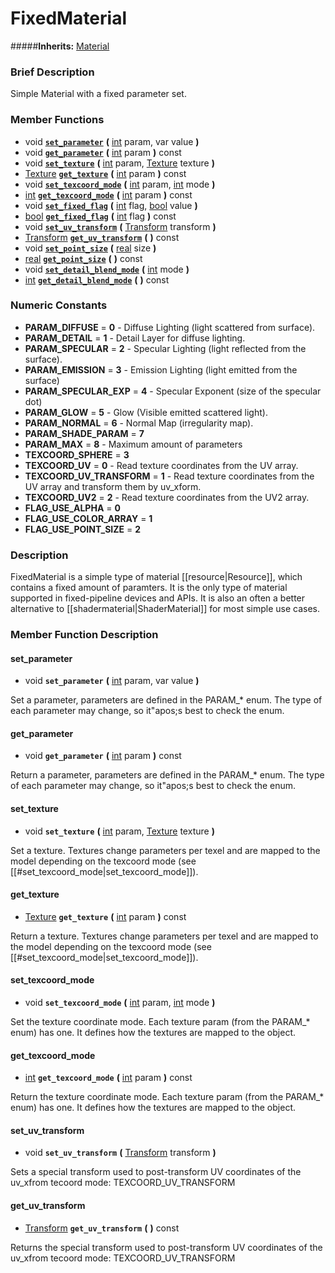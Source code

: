 #  FixedMaterial  
#####**Inherits:** [Material](class_material)

###  Brief Description  
Simple Material with a fixed parameter set.

###  Member Functions 
  * void  **[`set_parameter`](#set_parameter)**  **(** [int](class_int) param, var value  **)**
  * void  **[`get_parameter`](#get_parameter)**  **(** [int](class_int) param  **)** const
  * void  **[`set_texture`](#set_texture)**  **(** [int](class_int) param, [Texture](class_texture) texture  **)**
  * [Texture](class_texture)  **[`get_texture`](#get_texture)**  **(** [int](class_int) param  **)** const
  * void  **[`set_texcoord_mode`](#set_texcoord_mode)**  **(** [int](class_int) param, [int](class_int) mode  **)**
  * [int](class_int)  **[`get_texcoord_mode`](#get_texcoord_mode)**  **(** [int](class_int) param  **)** const
  * void  **[`set_fixed_flag`](#set_fixed_flag)**  **(** [int](class_int) flag, [bool](class_bool) value  **)**
  * [bool](class_bool)  **[`get_fixed_flag`](#get_fixed_flag)**  **(** [int](class_int) flag  **)** const
  * void  **[`set_uv_transform`](#set_uv_transform)**  **(** [Transform](class_transform) transform  **)**
  * [Transform](class_transform)  **[`get_uv_transform`](#get_uv_transform)**  **(** **)** const
  * void  **[`set_point_size`](#set_point_size)**  **(** [real](class_real) size  **)**
  * [real](class_real)  **[`get_point_size`](#get_point_size)**  **(** **)** const
  * void  **[`set_detail_blend_mode`](#set_detail_blend_mode)**  **(** [int](class_int) mode  **)**
  * [int](class_int)  **[`get_detail_blend_mode`](#get_detail_blend_mode)**  **(** **)** const

###  Numeric Constants  
  * **PARAM_DIFFUSE** = **0** - Diffuse Lighting (light scattered from surface).
  * **PARAM_DETAIL** = **1** - Detail Layer for diffuse lighting.
  * **PARAM_SPECULAR** = **2** - Specular Lighting (light reflected from the surface).
  * **PARAM_EMISSION** = **3** - Emission Lighting (light emitted from the surface)
  * **PARAM_SPECULAR_EXP** = **4** - Specular Exponent (size of the specular dot)
  * **PARAM_GLOW** = **5** - Glow (Visible emitted scattered light).
  * **PARAM_NORMAL** = **6** - Normal Map (irregularity map).
  * **PARAM_SHADE_PARAM** = **7**
  * **PARAM_MAX** = **8** - Maximum amount of parameters
  * **TEXCOORD_SPHERE** = **3**
  * **TEXCOORD_UV** = **0** - Read texture coordinates from the UV array.
  * **TEXCOORD_UV_TRANSFORM** = **1** - Read texture coordinates from the UV array and transform them by uv_xform.
  * **TEXCOORD_UV2** = **2** - Read texture coordinates from the UV2 array.
  * **FLAG_USE_ALPHA** = **0**
  * **FLAG_USE_COLOR_ARRAY** = **1**
  * **FLAG_USE_POINT_SIZE** = **2**

###  Description  
FixedMaterial is a simple type of material [[resource|Resource]], which contains a fixed amount of paramters. It is the only type of material supported in fixed-pipeline devices and APIs. It is also an often a better alternative to [[shadermaterial|ShaderMaterial]] for most simple use cases.

###  Member Function Description  

#### <a name="set_parameter">set_parameter</a>
  * void  **`set_parameter`**  **(** [int](class_int) param, var value  **)**

Set a parameter, parameters are defined in the PARAM_* enum. The type of each parameter may change, so it"apos;s best to check the enum.

#### <a name="get_parameter">get_parameter</a>
  * void  **`get_parameter`**  **(** [int](class_int) param  **)** const

Return a parameter, parameters are defined in the PARAM_* enum. The type of each parameter may change, so it"apos;s best to check the enum.

#### <a name="set_texture">set_texture</a>
  * void  **`set_texture`**  **(** [int](class_int) param, [Texture](class_texture) texture  **)**

Set a texture. Textures change parameters per texel and are mapped to the model depending on the texcoord mode (see [[#set_texcoord_mode|set_texcoord_mode]]).

#### <a name="get_texture">get_texture</a>
  * [Texture](class_texture)  **`get_texture`**  **(** [int](class_int) param  **)** const

Return a texture. Textures change parameters per texel and are mapped to the model depending on the texcoord mode (see [[#set_texcoord_mode|set_texcoord_mode]]).

#### <a name="set_texcoord_mode">set_texcoord_mode</a>
  * void  **`set_texcoord_mode`**  **(** [int](class_int) param, [int](class_int) mode  **)**

Set the texture coordinate mode. Each texture param (from the PARAM_* enum) has one. It defines how the textures are mapped to the object.

#### <a name="get_texcoord_mode">get_texcoord_mode</a>
  * [int](class_int)  **`get_texcoord_mode`**  **(** [int](class_int) param  **)** const

Return the texture coordinate mode. Each texture param (from the PARAM_* enum) has one. It defines how the textures are mapped to the object.

#### <a name="set_uv_transform">set_uv_transform</a>
  * void  **`set_uv_transform`**  **(** [Transform](class_transform) transform  **)**

Sets a special transform used to post-transform UV coordinates of the uv_xfrom tecoord mode: TEXCOORD_UV_TRANSFORM

#### <a name="get_uv_transform">get_uv_transform</a>
  * [Transform](class_transform)  **`get_uv_transform`**  **(** **)** const

Returns the special transform used to post-transform UV coordinates of the uv_xfrom tecoord mode: TEXCOORD_UV_TRANSFORM
